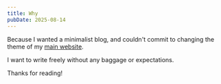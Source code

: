 ```yaml
---
title: Why
pubDate: 2025-08-14
---
```

Because I wanted a minimalist blog, and couldn't commit to changing the theme of my [main website](https://davidvkimball.com).

I want to write freely without any baggage or expectations. 

Thanks for reading!